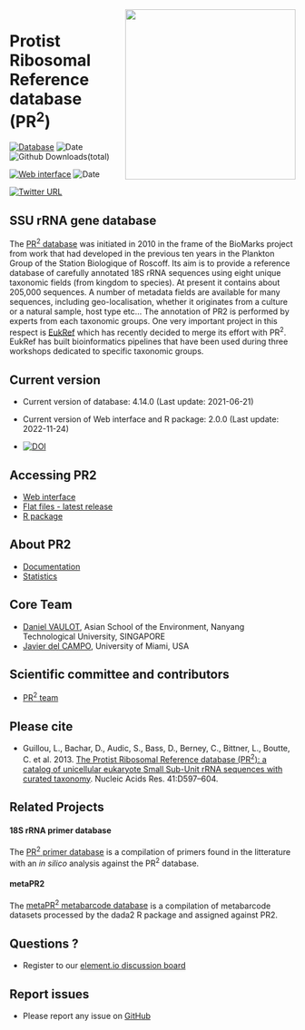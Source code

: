 
<img src="https://pr2-database.org/img/pr2_logo_16_9_big.png" width="300" align="right" />

# Protist Ribosomal Reference database (PR<sup>2</sup>)

[![Database](https://img.shields.io/badge/database-v.%204.14.0-blue.svg)](https://github.com/pr2database/pr2database/releases)
![Date](https://img.shields.io/badge/date-25%20June%202021-lightgrey.svg)
![Github
Downloads(total)](https://img.shields.io/github/downloads/pr2database/pr2database/total.svg)

[![Web
interface](https://img.shields.io/badge/web-v.%202.0-blue.svg)](https://app.pr2-database.org/)
![Date](https://img.shields.io/badge/date-24%20Nov%202022-lightgrey.svg)

[![Twitter
URL](https://img.shields.io/twitter/url/http/shields.io.svg?style=social)](https://twitter.com/intent/tweet?text=PR2%20database&url=https://github.com/vaulot/pr2_database&hashtags=PR2database)

## SSU rRNA gene database

The [PR<sup>2</sup> database](https://pr2-database.org/) was initiated
in 2010 in the frame of the BioMarks project from work that had
developed in the previous ten years in the Plankton Group of the Station
Biologique of Roscoff. Its aim is to provide a reference database of
carefully annotated 18S rRNA sequences using eight unique taxonomic
fields (from kingdom to species). At present it contains about 205,000
sequences. A number of metadata fields are available for many sequences,
including geo-localisation, whether it originates from a culture or a
natural sample, host type etc… The annotation of PR2 is performed by
experts from each taxonomic groups. One very important project in this
respect is [EukRef](https://pr2-database.org/eukref/about/) which has
recently decided to merge its effort with PR<sup>2</sup>. EukRef has
built bioinformatics pipelines that have been used during three
workshops dedicated to specific taxonomic groups.

## Current version

- Current version of database: 4.14.0 (Last update: 2021-06-21)

- Current version of Web interface and R package: 2.0.0 (Last update:
  2022-11-24)

- [![DOI](https://zenodo.org/badge/DOI/10.5281/zenodo.5031733.svg)](https://doi.org/10.5281/zenodo.5031733)

## Accessing PR2

- [Web interface](https://app.pr2-database.org)
- [Flat files - latest
  release](https://github.com/pr2database/pr2database/releases)
- [R package](https://pr2database.github.io/pr2database/index.html)

## About PR2

- [Documentation](https://pr2-database.org/#documentation)
- [Statistics](https://pr2database.github.io/pr2database/articles/pr2_01_stats.html)

## Core Team

- [Daniel VAULOT](mailto:vaulot@gmail.com), Asian School of the
  Environment, Nanyang Technological University, SINGAPORE
- [Javier del CAMPO](mailto:jdelcampo@rsmas.miami.edu), University of
  Miami, USA

## Scientific committee and contributors

- [PR<sup>2</sup> team](https://pr2-database.org/team/)

## Please cite

- Guillou, L., Bachar, D., Audic, S., Bass, D., Berney, C., Bittner, L.,
  Boutte, C. et al. 2013. [The Protist Ribosomal Reference database
  (PR<sup>2</sup>): a catalog of unicellular eukaryote Small Sub-Unit
  rRNA sequences with curated
  taxonomy](http://nar.oxfordjournals.org/lookup/doi/10.1093/nar/gks1160).
  Nucleic Acids Res. 41:D597–604.

## Related Projects

#### 18S rRNA primer database

The [PR<sup>2</sup> primer database](https://app.pr2-primers.org/) is a
compilation of primers found in the litterature with an *in silico*
analysis against the PR<sup>2</sup> database.

#### metaPR2

The [metaPR<sup>2</sup> metabarcode database](https://shiny.metapr2.org)
is a compilation of metabarcode datasets processed by the dada2 R
package and assigned against PR2.

## Questions ?

- Register to our [element.io discussion
  board](https://matrix.to/#/#pr2-database:matrix.org)

## Report issues

- Please report any issue on
  [GitHub](https://github.com/vaulot/pr2_database/issues)
